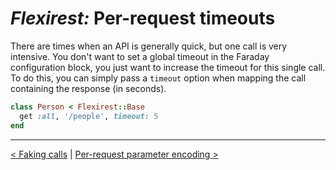 # *Flexirest:* Per-request timeouts

There are times when an API is generally quick, but one call is very intensive. You don't want to set a global timeout in the Faraday configuration block, you just want to increase the timeout for this single call. To do this, you can simply pass a `timeout` option when mapping the call containing the response (in seconds).

```ruby
class Person < Flexirest::Base
  get :all, '/people', timeout: 5
end
```

-----

[< Faking calls](faking-calls.md) | [Per-request parameter encoding >](per-request-parameter-encoding.md)
